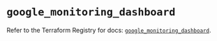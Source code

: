 # `google_monitoring_dashboard`

Refer to the Terraform Registry for docs: [`google_monitoring_dashboard`](https://registry.terraform.io/providers/hashicorp/google/6.28.0/docs/resources/monitoring_dashboard).

